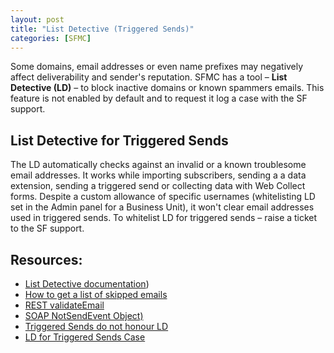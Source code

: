 ```yaml
---
layout: post
title: "List Detective (Triggered Sends)"
categories: [SFMC]
---
```


Some domains, email addresses or even name prefixes may negatively affect deliverability and sender's reputation. SFMC has a tool &ndash; **List Detective (LD)** &ndash; to block inactive domains or known spammers emails. This feature is not enabled by default and to request it log a case with the SF support.

## List Detective for Triggered Sends
The LD automatically checks against an invalid or a known troublesome email addresses. It works while importing subscribers, sending a a data extension, sending a triggered send or collecting data with Web Collect forms.
Despite a custom allowance of specific usernames (whitelisting LD set in the Admin panel for a Business Unit), it won't clear email addresses used in triggered sends. To whitelist LD for triggered sends &ndash; raise a ticket to the SF support.

## Resources:

*   [List Detective documentation](https://help.salesforce.com/s/articleView?id=sf.mc_es_list_detective.htm&type=5))
*   [How to get a list of skipped emails](https://salesforce.stackexchange.com/questions/270126/how-to-get-the-list-detective-data-for-emails-sent-from-a-journey-with-source-as)
*   [REST validateEmail](https://developer.salesforce.com/docs/marketing/marketing-cloud/guide/validateEmail.html)
*   [SOAP NotSendEvent Object)](https://developer.salesforce.com/docs/marketing/marketing-cloud/guide/notsentevent.html)
*   [Triggered Sends do not honour LD](https://issues.salesforce.com/issue/a028c00000gAx91AAC/triggered-sends-do-not-honour-custom-list-detective-entries)
*   [LD for Triggered Sends Case](https://salesforce.stackexchange.com/questions/198911/list-detective-in-api-trigger-sends-for-transactional)
